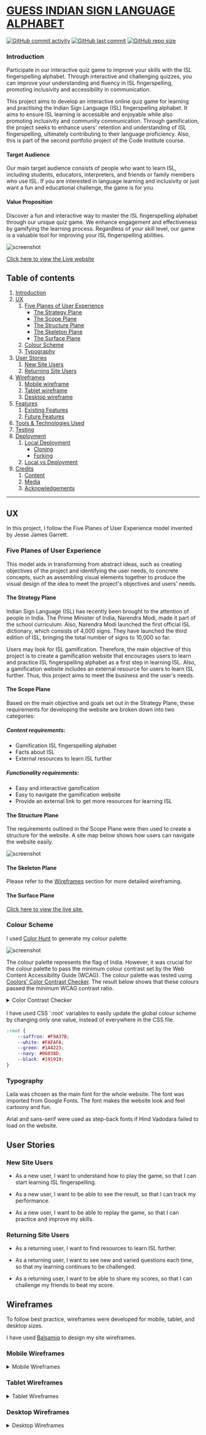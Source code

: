 # [GUESS INDIAN SIGN LANGUAGE ALPHABET](https://robizman.github.io/guess-indian-sign-lang-alphabet)

[![GitHub commit activity](https://img.shields.io/github/commit-activity/t/RoBizMan/guess-indian-sign-lang-alphabet)](https://github.com/RoBizMan/guess-indian-sign-lang-alphabet/commits/main)
[![GitHub last commit](https://img.shields.io/github/last-commit/RoBizMan/guess-indian-sign-lang-alphabet)](https://github.com/RoBizMan/guess-indian-sign-lang-alphabet/commits/main)
[![GitHub repo size](https://img.shields.io/github/repo-size/RoBizMan/guess-indian-sign-lang-alphabet)](https://github.com/RoBizMan/guess-indian-sign-lang-alphabet)

### Introduction

Participate in our interactive quiz game to improve your skills with the ISL fingerspelling alphabet. Through interactive and challenging quizzes, you can improve your understanding and fluency in ISL fingerspelling, promoting inclusivity and accessibility in communication.

This project aims to develop an interactive online quiz game for learning and practising the Indian Sign Language (ISL) fingerspelling alphabet. It aims to ensure ISL learning is accessible and enjoyable while also promoting inclusivity and community communication. Through gamification, the project seeks to enhance users' retention and understanding of ISL fingerspelling, ultimately contributing to their language proficiency. Also, this is part of the second portfolio project of the Code Institute course.

#### Target Audience ⁤

Our main target audience consists of people who want to learn ISL, including students, educators, interpreters, and friends or family members who use ISL. If you are interested in language learning and inclusivity or just want a fun and educational challenge, the game is for you.

#### Value Proposition ⁤

Discover a fun and interactive way to master the ISL fingerspelling alphabet through our unique quiz game. We enhance engagement and effectiveness by gamifying the learning process. Regardless of your skill level, our game is a valuable tool for improving your ISL fingerspelling abilities.

![screenshot](documentation/amiresponsive.png)

[Click here to view the Live website](https://robizman.github.io/guess-indian-sign-lang-alphabet)

## Table of contents

1. [Introduction](#introduction)
1. [UX](#ux)
    1. [Five Planes of User Experience](#five-planes-of-user-experience)
        * [The Strategy Plane](#the-strategy-plane)
        * [The Scope Plane](#the-scope-plane)
        * [The Structure Plane](#the-structure-plane)
        * [The Skeleton Plane](#the-skeleton-plane)
        * [The Surface Plane](#the-surface-plane)
    1. [Colour Scheme](#colour-scheme)
    1. [Typography](#typography)
1. [User Stories](#user-stories)
    1. [New Site Users](#new-site-users)
    1. [Returning Site Users](#returning-site-users)
1. [Wireframes](#wireframes)
    1. [Mobile wireframe](#mobile-wireframes)
    1. [Tablet wireframe](#tablet-wireframes)
    1. [Desktop wireframe](#desktop-wireframes)
1. [Features](#features)
    1. [Existing Features](#existing-features)
    1. [Future Features](#future-features)
1. [Tools & Technologies Used](#tools--technologies-used)
1. [Testing](#testing)
1. [Deployment](#deployment)
    1. [Local Deployment](#local-deployment)
        * [Cloning](#cloning)
        * [Forking](#forking)
    1. [Local vs Deployment](#local-vs-deployment)
1. [Credits](#credits)
    1. [Content](#content)
    1. [Media](#media)
    1. [Acknowledgements](#acknowledgements)
***

## UX

In this project, I follow the Five Planes of User Experience model invented by Jesse James Garrett.

### Five Planes of User Experience

This model aids in transforming from abstract ideas, such as creating objectives of the project and identifying the user needs, to concrete concepts, such as assembling visual elements together to produce the visual design of the idea to meet the project's objectives and users' needs.

#### The Strategy Plane

Indian Sign Language (ISL) has recently been brought to the attention of people in India. The Prime Minister of India, Narendra Modi, made it part of the school curriculum. Also, Narendra Modi launched the first official ISL dictionary, which consists of 4,000 signs. They have launched the third edition of ISL, bringing the total number of signs to 10,000 so far.

Users may look for ISL gamification. Therefore, the main objective of this project is to create a gamification website that encourages users to learn and practice ISL fingerspelling alphabet as a first step in learning ISL. Also, a gamification website includes an external resource for users to learn ISL further. Thus, this project aims to meet the business and the user's needs.

#### The Scope Plane

Based on the main objective and goals set out in the Strategy Plane, these requirements for developing the website are broken down into two categories:

##### Content requirements:
- Gamification ISL fingerspelling alphabet
- Facts about ISL
- External resources to learn ISL further

##### Functionality requirements:
- Easy and interactive gamification
- Easy to navigate the gamification website
- Provide an external link to get more resources for learning ISL

#### The Structure Plane

The requirements outlined in the Scope Plane were then used to create a structure for the website. A site map below shows how users can navigate the website easily.

![screenshot](documentation/structure_plane.png)

#### The Skeleton Plane

Please refer to the [Wireframes](#Wireframes) section for more detailed wireframing.

#### The Surface Plane

[Click here to view the live site.](https://robizman.github.io/guess-indian-sign-lang-alphabet)

### Colour Scheme

I used [Color Hunt](https://colorhunt.co/palette/f9a37b06038dfafafa1a4223#justCreated) to generate my colour palette

![screenshot](documentation/colour_palette.png)

The colour palette represents the flag of India. However, it was crucial for the colour palette to pass the minimum colour contrast set by the Web Content Accessibility Guide (WCAG). The colour palette was tested using [Coolors' Color Contrast Checker](https://coolors.co/contrast-checker/). The result below shows that these colours passed the minimum WCAG contrast ratio.

<details>
<summary>Color Contrast Checker</summary>

![screenshot](documentation/orange_black.png)
![screenshot](documentation/blue_white.png)
![screenshot](documentation/blue_yellow.png)
![screenshot](documentation/green_white.png)
</details>

<br>
I have used CSS `:root` variables to easily update the global colour scheme by changing only one value, instead of everywhere in the CSS file.

```css
:root {
    --saffron: #F9A37B;
    --white: #FAFAFA;
    --green: #1A4223;
    --navy: #06038D;
    --black: #191919;
}
```

### Typography

Laila was chosen as the main font for the whole website. The font was imported from Google Fonts. The font makes the website look and feel cartoony and fun.

Arial and sans-serif were used as step-back fonts if Hind Vadodara failed to load on the website.

## User Stories
### New Site Users

- As a new user, I want to understand how to play the game, so that I can start learning ISL fingerspelling.

- As a new user, I want to be able to see the result, so that I can track my performance.

- As a new user, I want to be able to replay the game, so that I can practice and improve my skills.

### Returning Site Users

- As a returning user, I want to find resources to learn ISL further.

- As a returning user, I want to see new and varied questions each time, so that my learning continues to be challenged.

- As a returning user, I want to be able to share my scores, so that I can challenge my friends to beat my score.

## Wireframes

To follow best practice, wireframes were developed for mobile, tablet, and desktop sizes.

I have used [Balsamiq](https://balsamiq.com/wireframes) to design my site wireframes.

### Mobile Wireframes
<details>
<summary>Mobile Wireframes</summary>

![screenshot](documentation/mobile_wireframe_home.png)
![screenshot](documentation/mobile_wireframe_rules.png)
![screenshot](documentation/mobile_wireframe_game.png)
![screenshot](documentation/mobile_wireframe_facts.png)
![screenshot](documentation/mobile_wireframe_contact.png)
</details>

### Tablet Wireframes
<details>
<summary>Tablet Wireframes</summary>

![screenshot](documentation/tablet_wireframe_home.png)
![screenshot](documentation/tablet_wireframe_rules.png)
![screenshot](documentation/tablet_wireframe_game.png)
![screenshot](documentation/tablet_wireframe_facts.png)
![screenshot](documentation/tablet_wireframe_contact.png)
</details>

### Desktop Wireframes
<details>
<summary>Desktop Wireframes</summary>

![screenshot](documentation/desktop_wireframe_home.png)
![screenshot](documentation/desktop_wireframe_rules.png)
![screenshot](documentation/desktop_wireframe_game.png)
![screenshot](documentation/desktop_wireframe_facts.png)
![screenshot](documentation/desktop_wireframe_contact.png)
</details>